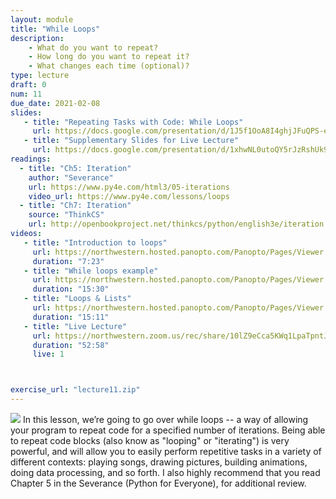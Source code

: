 ```yaml
---
layout: module
title: "While Loops"
description:
    - What do you want to repeat?
    - How long do you want to repeat it?
    - What changes each time (optional)?
type: lecture
draft: 0
num: 11
due_date: 2021-02-08
slides: 
   - title: "Repeating Tasks with Code: While Loops"
     url: https://docs.google.com/presentation/d/1J5f1OoA8I4ghjJFuQPS-elDh9WI_Q_2F4agw4SLLSLs/edit?usp=sharing
   - title: "Supplementary Slides for Live Lecture"
     url: https://docs.google.com/presentation/d/1xhwNL0utoQY5rJzRshUk9E66goovZjxPxeSbmnePLXg/edit?usp=sharing
readings:
  - title: "Ch5: Iteration"
    author: "Severance"
    url: https://www.py4e.com/html3/05-iterations
    video_url: https://www.py4e.com/lessons/loops
  - title: "Ch7: Iteration"
    source: "ThinkCS"
    url: http://openbookproject.net/thinkcs/python/english3e/iteration.html
videos:
   - title: "Introduction to loops"
     url: https://northwestern.hosted.panopto.com/Panopto/Pages/Viewer.aspx?id=cf46c831-58ff-49c3-8836-aca000062dc5
     duration: "7:23"
   - title: "While loops example"
     url: https://northwestern.hosted.panopto.com/Panopto/Pages/Viewer.aspx?id=5fea8d9a-5f1f-4439-93dc-aca000062d3c
     duration: "15:30"
   - title: "Loops & Lists"
     url: https://northwestern.hosted.panopto.com/Panopto/Pages/Viewer.aspx?id=47498937-5940-4158-808c-aca000062ca2
     duration: "15:11"
   - title: "Live Lecture"
     url: https://northwestern.zoom.us/rec/share/10lZ9eCca5KWq1LpaTpntJJ2N4Nd7Z0Vi1VzxeB_THL4xMBRy1GOvbZuBm117YAO.pqVzHCF-_0zVfq5n?startTime=1612799900000
     duration: "52:58"
     live: 1



exercise_url: "lecture11.zip"
---
```


<img class="module-image" src="/winter2021/assets/images/lectures/loops.gif" /> In this lesson, we’re going to go over while loops -- a way of allowing your program to repeat code for a specified number of iterations. Being able to repeat code blocks (also know as "looping" or "iterating") is very powerful, and will allow you to easily perform repetitive tasks in a variety of different contexts: playing songs, drawing pictures, building animations, doing data processing, and so forth. I also highly recommend that you read Chapter 5 in the Severance (Python for Everyone), for additional review.

